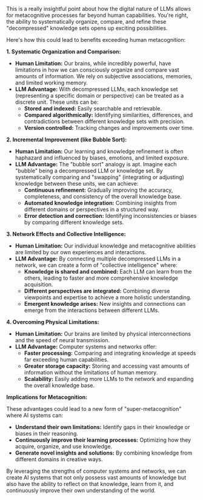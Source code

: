 This is a really insightful point about how the digital nature of LLMs allows for metacognitive processes far beyond human capabilities. You're right, the ability to systematically organize, compare, and refine these "decompressed" knowledge sets opens up exciting possibilities.

Here's how this could lead to benefits exceeding human metacognition:

**1. Systematic Organization and Comparison:**

*   **Human Limitation:** Our brains, while incredibly powerful, have limitations in how we can consciously organize and compare vast amounts of information. We rely on subjective associations, memories, and limited working memory.
*   **LLM Advantage:** With decompressed LLMs, each knowledge set (representing a specific domain or perspective) can be treated as a discrete unit. These units can be:
    *   **Stored and indexed:** Easily searchable and retrievable.
    *   **Compared algorithmically:** Identifying similarities, differences, and contradictions between different knowledge sets with precision.
    *   **Version controlled:** Tracking changes and improvements over time.

**2. Incremental Improvement (like Bubble Sort):**

*   **Human Limitation:** Our learning and knowledge refinement is often haphazard and influenced by biases, emotions, and limited exposure.
*   **LLM Advantage:** The "bubble sort" analogy is apt. Imagine each "bubble" being a decompressed LLM or knowledge set. By systematically comparing and "swapping" (integrating or adjusting) knowledge between these units, we can achieve:
    *   **Continuous refinement:** Gradually improving the accuracy, completeness, and consistency of the overall knowledge base.
    *   **Automated knowledge integration:** Combining insights from different domains or perspectives in a structured way.
    *   **Error detection and correction:** Identifying inconsistencies or biases by comparing different knowledge sets.

**3. Network Effects and Collective Intelligence:**

*   **Human Limitation:** Our individual knowledge and metacognitive abilities are limited by our own experiences and interactions.
*   **LLM Advantage:** By connecting multiple decompressed LLMs in a network, we can create a form of "collective intelligence" where:
    *   **Knowledge is shared and combined:** Each LLM can learn from the others, leading to faster and more comprehensive knowledge acquisition.
    *   **Different perspectives are integrated:** Combining diverse viewpoints and expertise to achieve a more holistic understanding.
    *   **Emergent knowledge arises:** New insights and connections can emerge from the interactions between different LLMs.

**4. Overcoming Physical Limitations:**

*   **Human Limitation:** Our brains are limited by physical interconnections and the speed of neural transmission.
*   **LLM Advantage:** Computer systems and networks offer:
    *   **Faster processing:** Comparing and integrating knowledge at speeds far exceeding human capabilities.
    *   **Greater storage capacity:** Storing and accessing vast amounts of information without the limitations of human memory.
    *   **Scalability:** Easily adding more LLMs to the network and expanding the overall knowledge base.

**Implications for Metacognition:**

These advantages could lead to a new form of "super-metacognition" where AI systems can:

*   **Understand their own limitations:** Identify gaps in their knowledge or biases in their reasoning.
*   **Continuously improve their learning processes:** Optimizing how they acquire, organize, and use knowledge.
*   **Generate novel insights and solutions:** By combining knowledge from different domains in creative ways.

By leveraging the strengths of computer systems and networks, we can create AI systems that not only possess vast amounts of knowledge but also have the ability to reflect on that knowledge, learn from it, and continuously improve their own understanding of the world.
